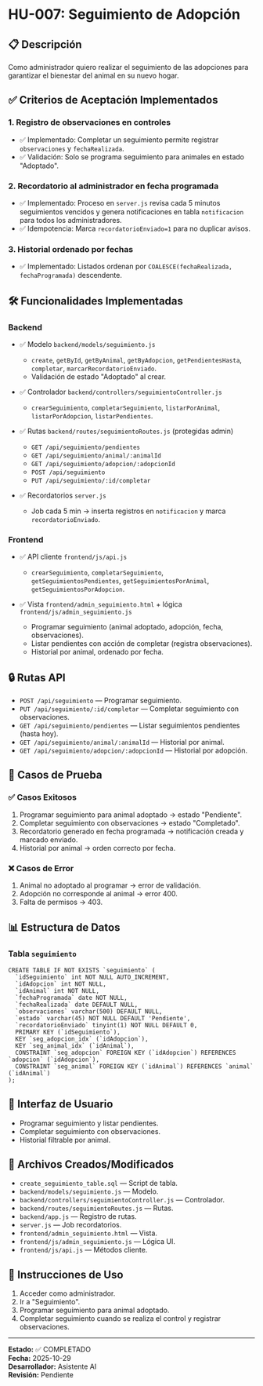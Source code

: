 # HU-007: Seguimiento de Adopción

## 📋 Descripción
Como administrador quiero realizar el seguimiento de las adopciones para garantizar el bienestar del animal en su nuevo hogar.

## ✅ Criterios de Aceptación Implementados

### 1. Registro de observaciones en controles
- ✅ Implementado: Completar un seguimiento permite registrar `observaciones` y `fechaRealizada`.
- ✅ Validación: Solo se programa seguimiento para animales en estado "Adoptado".

### 2. Recordatorio al administrador en fecha programada
- ✅ Implementado: Proceso en `server.js` revisa cada 5 minutos seguimientos vencidos y genera notificaciones en tabla `notificacion` para todos los administradores.
- ✅ Idempotencia: Marca `recordatorioEnviado=1` para no duplicar avisos.

### 3. Historial ordenado por fechas
- ✅ Implementado: Listados ordenan por `COALESCE(fechaRealizada, fechaProgramada)` descendente.

## 🛠️ Funcionalidades Implementadas

### Backend
- ✅ Modelo `backend/models/seguimiento.js`
  - `create`, `getById`, `getByAnimal`, `getByAdopcion`, `getPendientesHasta`, `completar`, `marcarRecordatorioEnviado`.
  - Validación de estado "Adoptado" al crear.

- ✅ Controlador `backend/controllers/seguimientoController.js`
  - `crearSeguimiento`, `completarSeguimiento`, `listarPorAnimal`, `listarPorAdopcion`, `listarPendientes`.

- ✅ Rutas `backend/routes/seguimientoRoutes.js` (protegidas admin)
  - `GET /api/seguimiento/pendientes`
  - `GET /api/seguimiento/animal/:animalId`
  - `GET /api/seguimiento/adopcion/:adopcionId`
  - `POST /api/seguimiento`
  - `PUT /api/seguimiento/:id/completar`

- ✅ Recordatorios `server.js`
  - Job cada 5 min → inserta registros en `notificacion` y marca `recordatorioEnviado`.

### Frontend
- ✅ API cliente `frontend/js/api.js`
  - `crearSeguimiento`, `completarSeguimiento`, `getSeguimientosPendientes`, `getSeguimientosPorAnimal`, `getSeguimientosPorAdopcion`.

- ✅ Vista `frontend/admin_seguimiento.html` + lógica `frontend/js/admin_seguimiento.js`
  - Programar seguimiento (animal adoptado, adopción, fecha, observaciones).
  - Listar pendientes con acción de completar (registra observaciones).
  - Historial por animal, ordenado por fecha.

## 🔒 Rutas API
- `POST /api/seguimiento` — Programar seguimiento.
- `PUT /api/seguimiento/:id/completar` — Completar seguimiento con observaciones.
- `GET /api/seguimiento/pendientes` — Listar seguimientos pendientes (hasta hoy).
- `GET /api/seguimiento/animal/:animalId` — Historial por animal.
- `GET /api/seguimiento/adopcion/:adopcionId` — Historial por adopción.

## 🧪 Casos de Prueba

### ✅ Casos Exitosos
1. Programar seguimiento para animal adoptado → estado "Pendiente".
2. Completar seguimiento con observaciones → estado "Completado".
3. Recordatorio generado en fecha programada → notificación creada y marcado enviado.
4. Historial por animal → orden correcto por fecha.

### ❌ Casos de Error
1. Animal no adoptado al programar → error de validación.
2. Adopción no corresponde al animal → error 400.
3. Falta de permisos → 403.

## 📊 Estructura de Datos

### Tabla `seguimiento`
```
CREATE TABLE IF NOT EXISTS `seguimiento` (
  `idSeguimiento` int NOT NULL AUTO_INCREMENT,
  `idAdopcion` int NOT NULL,
  `idAnimal` int NOT NULL,
  `fechaProgramada` date NOT NULL,
  `fechaRealizada` date DEFAULT NULL,
  `observaciones` varchar(500) DEFAULT NULL,
  `estado` varchar(45) NOT NULL DEFAULT 'Pendiente',
  `recordatorioEnviado` tinyint(1) NOT NULL DEFAULT 0,
  PRIMARY KEY (`idSeguimiento`),
  KEY `seg_adopcion_idx` (`idAdopcion`),
  KEY `seg_animal_idx` (`idAnimal`),
  CONSTRAINT `seg_adopcion` FOREIGN KEY (`idAdopcion`) REFERENCES `adopcion` (`idAdopcion`),
  CONSTRAINT `seg_animal` FOREIGN KEY (`idAnimal`) REFERENCES `animal` (`idAnimal`)
);
```

## 🎨 Interfaz de Usuario
- Programar seguimiento y listar pendientes.
- Completar seguimiento con observaciones.
- Historial filtrable por animal.

## 📁 Archivos Creados/Modificados
- `create_seguimiento_table.sql` — Script de tabla.
- `backend/models/seguimiento.js` — Modelo.
- `backend/controllers/seguimientoController.js` — Controlador.
- `backend/routes/seguimientoRoutes.js` — Rutas.
- `backend/app.js` — Registro de rutas.
- `server.js` — Job recordatorios.
- `frontend/admin_seguimiento.html` — Vista.
- `frontend/js/admin_seguimiento.js` — Lógica UI.
- `frontend/js/api.js` — Métodos cliente.

## 🚀 Instrucciones de Uso
1. Acceder como administrador.
2. Ir a "Seguimiento".
3. Programar seguimiento para animal adoptado.
4. Completar seguimiento cuando se realiza el control y registrar observaciones.

---

**Estado:** ✅ COMPLETADO  
**Fecha:** 2025-10-29  
**Desarrollador:** Asistente AI  
**Revisión:** Pendiente
